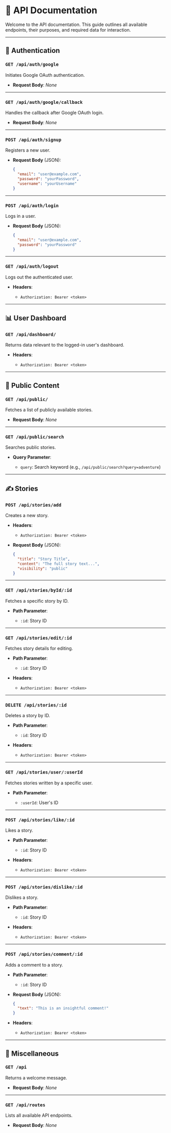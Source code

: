 

# 📘 API Documentation

Welcome to the API documentation. This guide outlines all available endpoints, their purposes, and required data for interaction.

---

## 🔐 Authentication

### `GET /api/auth/google`
Initiates Google OAuth authentication.

- **Request Body**: _None_

---

### `GET /api/auth/google/callback`
Handles the callback after Google OAuth login.

- **Request Body**: _None_

---

### `POST /api/auth/signup`
Registers a new user.

- **Request Body** (JSON):
  ```json
  {
    "email": "user@example.com",
    "password": "yourPassword",
    "username": "yourUsername"
  }

---

### `POST /api/auth/login`

Logs in a user.

* **Request Body** (JSON):

  ```json
  {
    "email": "user@example.com",
    "password": "yourPassword"
  }
  ```

---

### `GET /api/auth/logout`

Logs out the authenticated user.

* **Headers**:

  * `Authorization: Bearer <token>`

---

## 📊 User Dashboard

### `GET /api/dashboard/`

Returns data relevant to the logged-in user's dashboard.

* **Headers**:

  * `Authorization: Bearer <token>`

---

## 📂 Public Content

### `GET /api/public/`

Fetches a list of publicly available stories.

* **Request Body**: *None*

---

### `GET /api/public/search`

Searches public stories.

* **Query Parameter**:

  * `query`: Search keyword (e.g., `/api/public/search?query=adventure`)

---

## ✍️ Stories

### `POST /api/stories/add`

Creates a new story.

* **Headers**:

  * `Authorization: Bearer <token>`
* **Request Body** (JSON):

  ```json
  {
    "title": "Story Title",
    "content": "The full story text...",
    "visibility": "public"
  }
  ```

---

### `GET /api/stories/byId/:id`

Fetches a specific story by ID.

* **Path Parameter**:

  * `:id`: Story ID

---

### `GET /api/stories/edit/:id`

Fetches story details for editing.

* **Path Parameter**:

  * `:id`: Story ID
* **Headers**:

  * `Authorization: Bearer <token>`

---

### `DELETE /api/stories/:id`

Deletes a story by ID.

* **Path Parameter**:

  * `:id`: Story ID
* **Headers**:

  * `Authorization: Bearer <token>`

---

### `GET /api/stories/user/:userId`

Fetches stories written by a specific user.

* **Path Parameter**:

  * `:userId`: User's ID

---

### `POST /api/stories/like/:id`

Likes a story.

* **Path Parameter**:

  * `:id`: Story ID
* **Headers**:

  * `Authorization: Bearer <token>`

---

### `POST /api/stories/dislike/:id`

Dislikes a story.

* **Path Parameter**:

  * `:id`: Story ID
* **Headers**:

  * `Authorization: Bearer <token>`

---

### `POST /api/stories/comment/:id`

Adds a comment to a story.

* **Path Parameter**:

  * `:id`: Story ID
* **Request Body** (JSON):

  ```json
  {
    "text": "This is an insightful comment!"
  }
  ```
* **Headers**:

  * `Authorization: Bearer <token>`

---

## 🧭 Miscellaneous

### `GET /api`

Returns a welcome message.

* **Request Body**: *None*

---

### `GET /api/routes`

Lists all available API endpoints.

* **Request Body**: *None*

```
